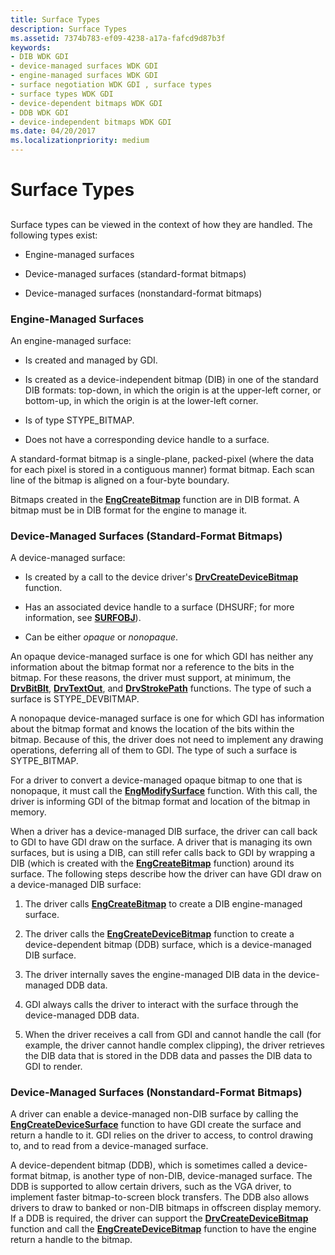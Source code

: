 ```yaml
---
title: Surface Types
description: Surface Types
ms.assetid: 7374b783-ef09-4238-a17a-fafcd9d87b3f
keywords:
- DIB WDK GDI
- device-managed surfaces WDK GDI
- engine-managed surfaces WDK GDI
- surface negotiation WDK GDI , surface types
- surface types WDK GDI
- device-dependent bitmaps WDK GDI
- DDB WDK GDI
- device-independent bitmaps WDK GDI
ms.date: 04/20/2017
ms.localizationpriority: medium
---
```


# Surface Types


## <span id="ddk_surface_types_gg"></span><span id="DDK_SURFACE_TYPES_GG"></span>


Surface types can be viewed in the context of how they are handled. The following types exist:

-   Engine-managed surfaces

-   Device-managed surfaces (standard-format bitmaps)

-   Device-managed surfaces (nonstandard-format bitmaps)

### <span id="Engine-Managed_Surfaces"></span><span id="engine-managed_surfaces"></span><span id="ENGINE-MANAGED_SURFACES"></span>Engine-Managed Surfaces

An engine-managed surface:

-   Is created and managed by GDI.

-   Is created as a device-independent bitmap (DIB) in one of the standard DIB formats: top-down, in which the origin is at the upper-left corner, or bottom-up, in which the origin is at the lower-left corner.

-   Is of type STYPE\_BITMAP.

-   Does not have a corresponding device handle to a surface.

A standard-format bitmap is a single-plane, packed-pixel (where the data for each pixel is stored in a contiguous manner) format bitmap. Each scan line of the bitmap is aligned on a four-byte boundary.

Bitmaps created in the [**EngCreateBitmap**](https://msdn.microsoft.com/library/windows/hardware/ff564199) function are in DIB format. A bitmap must be in DIB format for the engine to manage it.

### <span id="Device-Managed_Surfaces__Standard-Format_Bitmaps_"></span><span id="device-managed_surfaces__standard-format_bitmaps_"></span><span id="DEVICE-MANAGED_SURFACES__STANDARD-FORMAT_BITMAPS_"></span>Device-Managed Surfaces (Standard-Format Bitmaps)

A device-managed surface:

-   Is created by a call to the device driver's [**DrvCreateDeviceBitmap**](https://msdn.microsoft.com/library/windows/hardware/ff556185) function.

-   Has an associated device handle to a surface (DHSURF; for more information, see [**SURFOBJ**](https://msdn.microsoft.com/library/windows/hardware/ff569901)).

-   Can be either *opaque* or *nonopaque*.

An opaque device-managed surface is one for which GDI has neither any information about the bitmap format nor a reference to the bits in the bitmap. For these reasons, the driver must support, at minimum, the [**DrvBitBlt**](https://msdn.microsoft.com/library/windows/hardware/ff556180), [**DrvTextOut**](https://msdn.microsoft.com/library/windows/hardware/ff557277), and [**DrvStrokePath**](https://msdn.microsoft.com/library/windows/hardware/ff556316) functions. The type of such a surface is STYPE\_DEVBITMAP.

A nonopaque device-managed surface is one for which GDI has information about the bitmap format and knows the location of the bits within the bitmap. Because of this, the driver does not need to implement any drawing operations, deferring all of them to GDI. The type of such a surface is SYTPE\_BITMAP.

For a driver to convert a device-managed opaque bitmap to one that is nonopaque, it must call the [**EngModifySurface**](https://msdn.microsoft.com/library/windows/hardware/ff564976) function. With this call, the driver is informing GDI of the bitmap format and location of the bitmap in memory.

When a driver has a device-managed DIB surface, the driver can call back to GDI to have GDI draw on the surface. A driver that is managing its own surfaces, but is using a DIB, can still refer calls back to GDI by wrapping a DIB (which is created with the [**EngCreateBitmap**](https://msdn.microsoft.com/library/windows/hardware/ff564199) function) around its surface. The following steps describe how the driver can have GDI draw on a device-managed DIB surface:

1.  The driver calls [**EngCreateBitmap**](https://msdn.microsoft.com/library/windows/hardware/ff564199) to create a DIB engine-managed surface.

2.  The driver calls the [**EngCreateDeviceBitmap**](https://msdn.microsoft.com/library/windows/hardware/ff564204) function to create a device-dependent bitmap (DDB) surface, which is a device-managed DIB surface.

3.  The driver internally saves the engine-managed DIB data in the device-managed DDB data.

4.  GDI always calls the driver to interact with the surface through the device-managed DDB data.

5.  When the driver receives a call from GDI and cannot handle the call (for example, the driver cannot handle complex clipping), the driver retrieves the DIB data that is stored in the DDB data and passes the DIB data to GDI to render.

### <span id="Device-Managed_Surfaces__Nonstandard-Format_Bitmaps_"></span><span id="device-managed_surfaces__nonstandard-format_bitmaps_"></span><span id="DEVICE-MANAGED_SURFACES__NONSTANDARD-FORMAT_BITMAPS_"></span>Device-Managed Surfaces (Nonstandard-Format Bitmaps)

A driver can enable a device-managed non-DIB surface by calling the [**EngCreateDeviceSurface**](https://msdn.microsoft.com/library/windows/hardware/ff564206) function to have GDI create the surface and return a handle to it. GDI relies on the driver to access, to control drawing to, and to read from a device-managed surface.

A device-dependent bitmap (DDB), which is sometimes called a device-format bitmap, is another type of non-DIB, device-managed surface. The DDB is supported to allow certain drivers, such as the VGA driver, to implement faster bitmap-to-screen block transfers. The DDB also allows drivers to draw to banked or non-DIB bitmaps in offscreen display memory. If a DDB is required, the driver can support the [**DrvCreateDeviceBitmap**](https://msdn.microsoft.com/library/windows/hardware/ff556185) function and call the [**EngCreateDeviceBitmap**](https://msdn.microsoft.com/library/windows/hardware/ff564204) function to have the engine return a handle to the bitmap.

 

 





